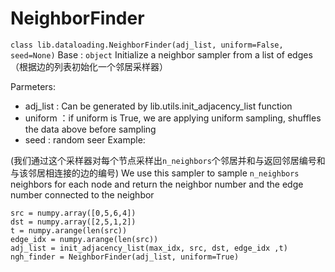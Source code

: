 # NeighborFinder

`class lib.dataloading.NeighborFinder(adj_list, uniform=False, seed=None)`
Base : `object`
Initialize a neighbor sampler from a list of edges
（根据边的列表初始化一个邻居采样器）

Parmeters:

- adj_list : Can be generated by lib.utils.init_adjacency_list    function
- uniform ：if uniform is True, we are applying uniform sampling, shuffles the data above before sampling
- seed : random seer
Example:

(我们通过这个采样器对每个节点采样出`n_neighbors`个邻居并和与返回邻居编号和与该邻居相连接的边的编号)
We use this sampler to sample `n_neighbors` neighbors for each node and return the neighbor number and the edge number connected to the neighbor


```
src = numpy.array([0,5,6,4])
dst = numpy.array([2,5,1,2])
t = numpy.arange(len(src))
edge_idx = numpy.arange(len(src))
adj_list = init_adjacency_list(max_idx, src, dst, edge_idx ,t)
ngh_finder = NeighborFinder(adj_list, uniform=True)
```
